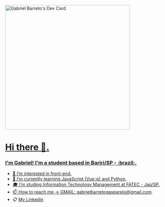 <a href="https://app.daily.dev/kkjbarreto"><img src="https://api.daily.dev/devcards/25d485959b5e48b39798a43029e4cc90.png?r=51m" width="400" alt="Gabriel Barreto's Dev Card"/>

<h1>Hi there 👋.</h1>

<h3>I'm Gabriel! I'm a student based in Bariri/SP - :brazil:.</h3>

- 👀 I’m interested in front-end.
- 🌱 I’m currently learning JavaScript (Vue.js) and Python.
- :mortar_board: I’m studing Information Technology Management at FATEC - Jaú/SP.
- 📫 How to reach me -> GMAIL: gabrielbarretogasparelo@gmail.com.
- :clipboard: [My Linkedin](https://www.linkedin.com/in/gabriel-barreto-886b61210/)
